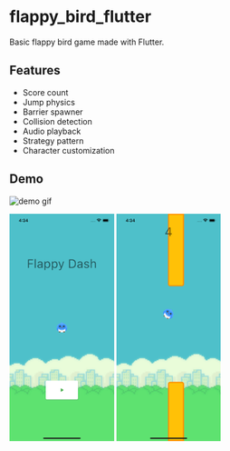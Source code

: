 # flappy_bird_flutter

Basic flappy bird game made with Flutter.

## Features

- Score count
- Jump physics
- Barrier spawner
- Collision detection
- Audio playback
- Strategy pattern
- Character customization

## Demo

<img
    alt="demo gif"
    height="400"
    src="docs/demo.gif"
/>

<p>
    <img
        alt="screen 1"
        height="400"
        src="docs/screenshot_1.png"
    />
    <img
        alt="screen 2"
        height="400"
        src="docs/screenshot_2.png"
    />
</p>

